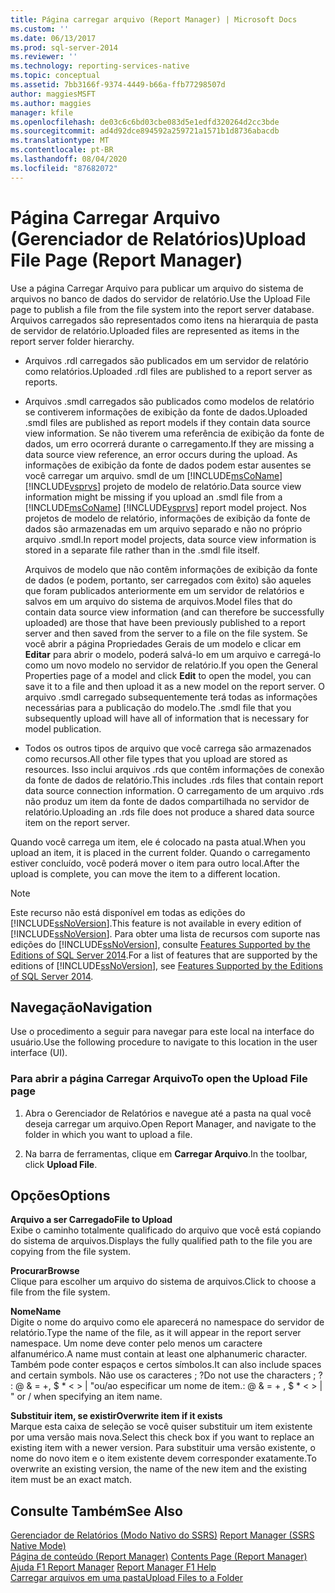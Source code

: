 ```yaml
---
title: Página carregar arquivo (Report Manager) | Microsoft Docs
ms.custom: ''
ms.date: 06/13/2017
ms.prod: sql-server-2014
ms.reviewer: ''
ms.technology: reporting-services-native
ms.topic: conceptual
ms.assetid: 7bb3166f-9374-4449-b66a-ffb77298507d
author: maggiesMSFT
ms.author: maggies
manager: kfile
ms.openlocfilehash: de03c6c6bd03cbe083d5e1edfd320264d2cc3bde
ms.sourcegitcommit: ad4d92dce894592a259721a1571b1d8736abacdb
ms.translationtype: MT
ms.contentlocale: pt-BR
ms.lasthandoff: 08/04/2020
ms.locfileid: "87682072"
---
```

# <a name="upload-file-page-report-manager"></a><span data-ttu-id="39852-102">Página Carregar Arquivo (Gerenciador de Relatórios)</span><span class="sxs-lookup"><span data-stu-id="39852-102">Upload File Page (Report Manager)</span></span>
  <span data-ttu-id="39852-103">Use a página Carregar Arquivo para publicar um arquivo do sistema de arquivos no banco de dados do servidor de relatório.</span><span class="sxs-lookup"><span data-stu-id="39852-103">Use the Upload File page to publish a file from the file system into the report server database.</span></span> <span data-ttu-id="39852-104">Arquivos carregados são representados como itens na hierarquia de pasta de servidor de relatório.</span><span class="sxs-lookup"><span data-stu-id="39852-104">Uploaded files are represented as items in the report server folder hierarchy.</span></span>  
  
-   <span data-ttu-id="39852-105">Arquivos .rdl carregados são publicados em um servidor de relatório como relatórios.</span><span class="sxs-lookup"><span data-stu-id="39852-105">Uploaded .rdl files are published to a report server as reports.</span></span>  
  
-   <span data-ttu-id="39852-106">Arquivos .smdl carregados são publicados como modelos de relatório se contiverem informações de exibição da fonte de dados.</span><span class="sxs-lookup"><span data-stu-id="39852-106">Uploaded .smdl files are published as report models if they contain data source view information.</span></span> <span data-ttu-id="39852-107">Se não tiverem uma referência de exibição da fonte de dados, um erro ocorrerá durante o carregamento.</span><span class="sxs-lookup"><span data-stu-id="39852-107">If they are missing a data source view reference, an error occurs during the upload.</span></span> <span data-ttu-id="39852-108">As informações de exibição da fonte de dados podem estar ausentes se você carregar um arquivo. smdl de um [!INCLUDE[msCoName](../includes/msconame-md.md)] [!INCLUDE[vsprvs](../includes/vsprvs-md.md)] projeto de modelo de relatório.</span><span class="sxs-lookup"><span data-stu-id="39852-108">Data source view information might be missing if you upload an .smdl file from a [!INCLUDE[msCoName](../includes/msconame-md.md)] [!INCLUDE[vsprvs](../includes/vsprvs-md.md)] report model project.</span></span> <span data-ttu-id="39852-109">Nos projetos de modelo de relatório, informações de exibição da fonte de dados são armazenadas em um arquivo separado e não no próprio arquivo .smdl.</span><span class="sxs-lookup"><span data-stu-id="39852-109">In report model projects, data source view information is stored in a separate file rather than in the .smdl file itself.</span></span>  
  
     <span data-ttu-id="39852-110">Arquivos de modelo que não contêm informações de exibição da fonte de dados (e podem, portanto, ser carregados com êxito) são aqueles que foram publicados anteriormente em um servidor de relatórios e salvos em um arquivo do sistema de arquivos.</span><span class="sxs-lookup"><span data-stu-id="39852-110">Model files that do contain data source view information (and can therefore be successfully uploaded) are those that have been previously published to a report server and then saved from the server to a file on the file system.</span></span> <span data-ttu-id="39852-111">Se você abrir a página Propriedades Gerais de um modelo e clicar em **Editar** para abrir o modelo, poderá salvá-lo em um arquivo e carregá-lo como um novo modelo no servidor de relatório.</span><span class="sxs-lookup"><span data-stu-id="39852-111">If you open the General Properties page of a model and click **Edit** to open the model, you can save it to a file and then upload it as a new model on the report server.</span></span> <span data-ttu-id="39852-112">O arquivo .smdl carregado subsequentemente terá todas as informações necessárias para a publicação do modelo.</span><span class="sxs-lookup"><span data-stu-id="39852-112">The .smdl file that you subsequently upload will have all of information that is necessary for model publication.</span></span>  
  
-   <span data-ttu-id="39852-113">Todos os outros tipos de arquivo que você carrega são armazenados como recursos.</span><span class="sxs-lookup"><span data-stu-id="39852-113">All other file types that you upload are stored as resources.</span></span> <span data-ttu-id="39852-114">Isso inclui arquivos .rds que contêm informações de conexão da fonte de dados de relatório.</span><span class="sxs-lookup"><span data-stu-id="39852-114">This includes .rds files that contain report data source connection information.</span></span> <span data-ttu-id="39852-115">O carregamento de um arquivo .rds não produz um item da fonte de dados compartilhada no servidor de relatório.</span><span class="sxs-lookup"><span data-stu-id="39852-115">Uploading an .rds file does not produce a shared data source item on the report server.</span></span>  
  
 <span data-ttu-id="39852-116">Quando você carrega um item, ele é colocado na pasta atual.</span><span class="sxs-lookup"><span data-stu-id="39852-116">When you upload an item, it is placed in the current folder.</span></span> <span data-ttu-id="39852-117">Quando o carregamento estiver concluído, você poderá mover o item para outro local.</span><span class="sxs-lookup"><span data-stu-id="39852-117">After the upload is complete, you can move the item to a different location.</span></span>  
  
> [!NOTE]  
>  <span data-ttu-id="39852-118">Este recurso não está disponível em todas as edições do [!INCLUDE[ssNoVersion](../includes/ssnoversion-md.md)].</span><span class="sxs-lookup"><span data-stu-id="39852-118">This feature is not available in every edition of [!INCLUDE[ssNoVersion](../includes/ssnoversion-md.md)].</span></span> <span data-ttu-id="39852-119">Para obter uma lista de recursos com suporte nas edições do [!INCLUDE[ssNoVersion](../includes/ssnoversion-md.md)], consulte [Features Supported by the Editions of SQL Server 2014](../../2014/getting-started/features-supported-by-the-editions-of-sql-server-2014.md).</span><span class="sxs-lookup"><span data-stu-id="39852-119">For a list of features that are supported by the editions of [!INCLUDE[ssNoVersion](../includes/ssnoversion-md.md)], see [Features Supported by the Editions of SQL Server 2014](../../2014/getting-started/features-supported-by-the-editions-of-sql-server-2014.md).</span></span>  
  
## <a name="navigation"></a><span data-ttu-id="39852-120">Navegação</span><span class="sxs-lookup"><span data-stu-id="39852-120">Navigation</span></span>  
 <span data-ttu-id="39852-121">Use o procedimento a seguir para navegar para este local na interface do usuário.</span><span class="sxs-lookup"><span data-stu-id="39852-121">Use the following procedure to navigate to this location in the user interface (UI).</span></span>  
  
### <a name="to-open-the-upload-file-page"></a><span data-ttu-id="39852-122">Para abrir a página Carregar Arquivo</span><span class="sxs-lookup"><span data-stu-id="39852-122">To open the Upload File page</span></span>  
  
1.  <span data-ttu-id="39852-123">Abra o Gerenciador de Relatórios e navegue até a pasta na qual você deseja carregar um arquivo.</span><span class="sxs-lookup"><span data-stu-id="39852-123">Open Report Manager, and navigate to the folder in which you want to upload a file.</span></span>  
  
2.  <span data-ttu-id="39852-124">Na barra de ferramentas, clique em **Carregar Arquivo**.</span><span class="sxs-lookup"><span data-stu-id="39852-124">In the toolbar, click **Upload File**.</span></span>  
  
## <a name="options"></a><span data-ttu-id="39852-125">Opções</span><span class="sxs-lookup"><span data-stu-id="39852-125">Options</span></span>  
 <span data-ttu-id="39852-126">**Arquivo a ser Carregado**</span><span class="sxs-lookup"><span data-stu-id="39852-126">**File to Upload**</span></span>  
 <span data-ttu-id="39852-127">Exibe o caminho totalmente qualificado do arquivo que você está copiando do sistema de arquivos.</span><span class="sxs-lookup"><span data-stu-id="39852-127">Displays the fully qualified path to the file you are copying from the file system.</span></span>  
  
 <span data-ttu-id="39852-128">**Procurar**</span><span class="sxs-lookup"><span data-stu-id="39852-128">**Browse**</span></span>  
 <span data-ttu-id="39852-129">Clique para escolher um arquivo do sistema de arquivos.</span><span class="sxs-lookup"><span data-stu-id="39852-129">Click to choose a file from the file system.</span></span>  
  
 <span data-ttu-id="39852-130">**Nome**</span><span class="sxs-lookup"><span data-stu-id="39852-130">**Name**</span></span>  
 <span data-ttu-id="39852-131">Digite o nome do arquivo como ele aparecerá no namespace do servidor de relatório.</span><span class="sxs-lookup"><span data-stu-id="39852-131">Type the name of the file, as it will appear in the report server namespace.</span></span> <span data-ttu-id="39852-132">Um nome deve conter pelo menos um caractere alfanumérico.</span><span class="sxs-lookup"><span data-stu-id="39852-132">A name must contain at least one alphanumeric character.</span></span> <span data-ttu-id="39852-133">Também pode conter espaços e certos símbolos.</span><span class="sxs-lookup"><span data-stu-id="39852-133">It can also include spaces and certain symbols.</span></span> <span data-ttu-id="39852-134">Não use os caracteres ; ?</span><span class="sxs-lookup"><span data-stu-id="39852-134">Do not use the characters ; ?</span></span> <span data-ttu-id="39852-135">: \@ & = +, $ \* \< > | "ou/ao especificar um nome de item.</span><span class="sxs-lookup"><span data-stu-id="39852-135">: \@ & = + , $ \* \< > | " or / when specifying an item name.</span></span>  
  
 <span data-ttu-id="39852-136">**Substituir item, se existir**</span><span class="sxs-lookup"><span data-stu-id="39852-136">**Overwrite item if it exists**</span></span>  
 <span data-ttu-id="39852-137">Marque esta caixa de seleção se você quiser substituir um item existente por uma versão mais nova.</span><span class="sxs-lookup"><span data-stu-id="39852-137">Select this check box if you want to replace an existing item with a newer version.</span></span> <span data-ttu-id="39852-138">Para substituir uma versão existente, o nome do novo item e o item existente devem corresponder exatamente.</span><span class="sxs-lookup"><span data-stu-id="39852-138">To overwrite an existing version, the name of the new item and the existing item must be an exact match.</span></span>  
  
## <a name="see-also"></a><span data-ttu-id="39852-139">Consulte Também</span><span class="sxs-lookup"><span data-stu-id="39852-139">See Also</span></span>  
 <span data-ttu-id="39852-140">[Gerenciador de Relatórios &#40;Modo Nativo do SSRS&#41;](../../2014/reporting-services/report-manager-ssrs-native-mode.md) </span><span class="sxs-lookup"><span data-stu-id="39852-140">[Report Manager  &#40;SSRS Native Mode&#41;](../../2014/reporting-services/report-manager-ssrs-native-mode.md) </span></span>  
 <span data-ttu-id="39852-141">[Página de conteúdo &#40;Report Manager&#41;](../../2014/reporting-services/contents-page-report-manager.md) </span><span class="sxs-lookup"><span data-stu-id="39852-141">[Contents Page &#40;Report Manager&#41;](../../2014/reporting-services/contents-page-report-manager.md) </span></span>  
 <span data-ttu-id="39852-142">[Ajuda F1 Report Manager](../../2014/reporting-services/report-manager-f1-help.md) </span><span class="sxs-lookup"><span data-stu-id="39852-142">[Report Manager F1 Help](../../2014/reporting-services/report-manager-f1-help.md) </span></span>  
 [<span data-ttu-id="39852-143">Carregar arquivos em uma pasta</span><span class="sxs-lookup"><span data-stu-id="39852-143">Upload Files to a Folder</span></span>](report-server/upload-files-to-a-folder.md)  
  
  
